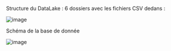 Structure du DataLake : 
6 dossiers avec les fichiers CSV dedans : 

![image](https://github.com/user-attachments/assets/1791f89d-2e4e-40d2-918a-3bf5317202b4)


Schéma de la base de donnée

![image](https://github.com/user-attachments/assets/92a410d9-9a41-4cfe-adc8-98cc15515354)

